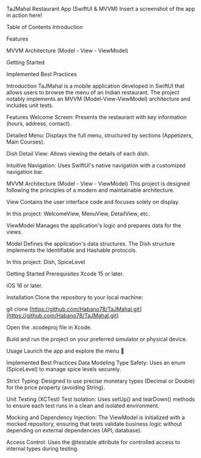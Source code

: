 TaJMahal Restaurant App (SwiftUI & MVVM)
Insert a screenshot of the app in action here!

Table of Contents
Introduction

Features

MVVM Architecture (Model - View - ViewModel)

Getting Started

Implemented Best Practices

Introduction
TaJMahal is a mobile application developed in SwiftUI that allows users to browse the menu of an Indian restaurant. The project notably implements an MVVM (Model-View-ViewModel) architecture and includes unit tests.

Features
Welcome Screen: Presents the restaurant with key information (hours, address, contact).

Detailed Menu: Displays the full menu, structured by sections (Appetizers, Main Courses).

Dish Detail View: Allows viewing the details of each dish.

Intuitive Navigation: Uses SwiftUI's native navigation with a customized navigation bar.

MVVM Architecture (Model - View - ViewModel)
This project is designed following the principles of a modern and maintainable architecture.

View
Contains the user interface code and focuses solely on display.

In this project: WelcomeView, MenuView, DetailView, etc.

ViewModel
Manages the application's logic and prepares data for the views.

Model
Defines the application's data structures. The Dish structure implements the Identifiable and Hashable protocols.

In this project: Dish, SpiceLevel

Getting Started
Prerequisites
Xcode 15 or later.

iOS 16 or later.

Installation
Clone the repository to your local machine:

git clone [https://github.com/Habano78/TaJMahal.git](https://github.com/Habano78/TaJMahal.git)

Open the .xcodeproj file in Xcode.

Build and run the project on your preferred simulator or physical device.

Usage
Launch the app and explore the menu 💪

Implemented Best Practices
Data Modeling
Type Safety: Uses an enum (SpiceLevel) to manage spice levels securely.

Strict Typing: Designed to use precise monetary types (Decimal or Double) for the price property (avoiding String).

Unit Testing (XCTest)
Test Isolation: Uses setUp() and tearDown() methods to ensure each test runs in a clean and isolated environment.

Mocking and Dependency Injection: The ViewModel is initialized with a mocked repository, ensuring that tests validate business logic without depending on external dependencies (API, database).

Access Control: Uses the @testable attribute for controlled access to internal types during testing.
